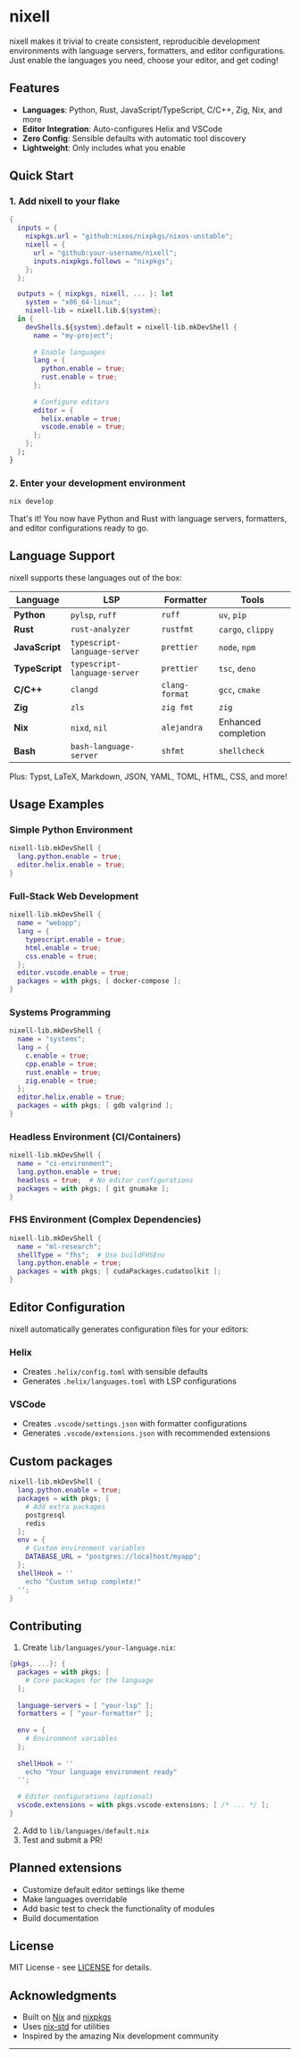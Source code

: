 # nixell

nixell makes it trivial to create consistent, reproducible development environments with language servers, formatters, and editor configurations. Just enable the languages you need, choose your editor, and get coding!

## Features

- **Languages**: Python, Rust, JavaScript/TypeScript, C/C++, Zig, Nix, and more
- **Editor Integration**: Auto-configures Helix and VSCode
- **Zero Config**: Sensible defaults with automatic tool discovery
- **Lightweight**: Only includes what you enable

## Quick Start

### 1. Add nixell to your flake

```nix
{
  inputs = {
    nixpkgs.url = "github:nixos/nixpkgs/nixos-unstable";
    nixell = {
      url = "github:your-username/nixell";
      inputs.nixpkgs.follows = "nixpkgs";
    };
  };

  outputs = { nixpkgs, nixell, ... }: let
    system = "x86_64-linux";
    nixell-lib = nixell.lib.${system};
  in {
    devShells.${system}.default = nixell-lib.mkDevShell {
      name = "my-project";
      
      # Enable languages
      lang = {
        python.enable = true;
        rust.enable = true;
      };
      
      # Configure editors  
      editor = {
        helix.enable = true;
        vscode.enable = true;
      };
    };
  };
}
```

### 2. Enter your development environment

```bash
nix develop
```

That's it! You now have Python and Rust with language servers, formatters, and editor configurations ready to go.

## Language Support

nixell supports these languages out of the box:

| Language | LSP | Formatter | Tools |
|----------|-----|-----------|-------|
| **Python** | `pylsp`, `ruff` | `ruff` | `uv`, `pip` |
| **Rust** | `rust-analyzer` | `rustfmt` | `cargo`, `clippy` |
| **JavaScript** | `typescript-language-server` | `prettier` | `node`, `npm` |
| **TypeScript** | `typescript-language-server` | `prettier` | `tsc`, `deno` |
| **C/C++** | `clangd` | `clang-format` | `gcc`, `cmake` |
| **Zig** | `zls` | `zig fmt` | `zig` |
| **Nix** | `nixd`, `nil` | `alejandra` | Enhanced completion |
| **Bash** | `bash-language-server` | `shfmt` | `shellcheck` |

Plus: Typst, LaTeX, Markdown, JSON, YAML, TOML, HTML, CSS, and more!

## Usage Examples

### Simple Python Environment

```nix
nixell-lib.mkDevShell {
  lang.python.enable = true;
  editor.helix.enable = true;
}
```

### Full-Stack Web Development

```nix
nixell-lib.mkDevShell {
  name = "webapp";
  lang = {
    typescript.enable = true;
    html.enable = true;
    css.enable = true;
  };
  editor.vscode.enable = true;
  packages = with pkgs; [ docker-compose ];
}
```

### Systems Programming

```nix
nixell-lib.mkDevShell {
  name = "systems";
  lang = {
    c.enable = true;
    cpp.enable = true;
    rust.enable = true;
    zig.enable = true;
  };
  editor.helix.enable = true;
  packages = with pkgs; [ gdb valgrind ];
}
```

### Headless Environment (CI/Containers)

```nix
nixell-lib.mkDevShell {
  name = "ci-environment";
  lang.python.enable = true;
  headless = true;  # No editor configurations
  packages = with pkgs; [ git gnumake ];
}
```

### FHS Environment (Complex Dependencies)

```nix
nixell-lib.mkDevShell {
  name = "ml-research";
  shellType = "fhs";  # Use buildFHSEnv
  lang.python.enable = true;
  packages = with pkgs; [ cudaPackages.cudatoolkit ];
}
```

## Editor Configuration

nixell automatically generates configuration files for your editors:

### Helix
- Creates `.helix/config.toml` with sensible defaults
- Generates `.helix/languages.toml` with LSP configurations

### VSCode
- Creates `.vscode/settings.json` with formatter configurations
- Generates `.vscode/extensions.json` with recommended extensions

## Custom packages

```nix
nixell-lib.mkDevShell {
  lang.python.enable = true;
  packages = with pkgs; [
    # Add extra packages
    postgresql
    redis
  ];
  env = {
    # Custom environment variables
    DATABASE_URL = "postgres://localhost/myapp";
  };
  shellHook = ''
    echo "Custom setup complete!"
  '';
}
```
## Contributing

1. Create `lib/languages/your-language.nix`:

```nix
{pkgs, ...}: {
  packages = with pkgs; [
    # Core packages for the language
  ];
  
  language-servers = [ "your-lsp" ];
  formatters = [ "your-formatter" ];
  
  env = {
    # Environment variables
  };
  
  shellHook = ''
    echo "Your language environment ready"
  '';
  
  # Editor configurations (optional)
  vscode.extensions = with pkgs.vscode-extensions; [ /* ... */ ];
}
```

2. Add to `lib/languages/default.nix`
3. Test and submit a PR!

## Planned extensions

- Customize default editor settings like theme
- Make languages overridable
- Add basic test to check the functionality of modules
- Build documentation

## License

MIT License - see [LICENSE](LICENSE) for details.

## Acknowledgments

- Built on [Nix](https://nixos.org/) and [nixpkgs](https://github.com/NixOS/nixpkgs)
- Uses [nix-std](https://github.com/chessai/nix-std) for utilities
- Inspired by the amazing Nix development community

---
